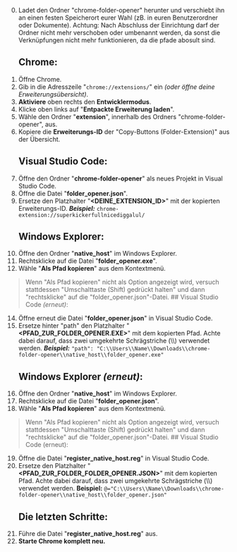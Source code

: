 0. Ladet den Ordner "chrome-folder-opener" herunter und verschiebt ihn an einen festen Speicherort eurer Wahl (zB. in euren Benutzerordner oder Dokumente).
    Achtung: Nach Abschluss der Einrichtung darf der Ordner nicht mehr verschoben oder umbenannt werden, da sonst die Verknüpfungen nicht mehr funktionieren, da die pfade abosult sind.
	## Chrome:
1. Öffne Chrome.
2. Gib in die Adresszeile "`chrome://extensions/`" ein *(oder öffne deine Erweiterungsübersicht)*.
3. **Aktiviere** oben rechts den **Entwicklermodus**.
4. Klicke oben links auf "**Entpackte Erweiterung laden**".
5. Wähle den Ordner "**extension**", innerhalb des Ordners "chrome-folder-opener", aus.
6. Kopiere die **Erweiterungs-ID** der "Copy-Buttons (Folder-Extension)" aus der Übersicht.
	## Visual Studio Code:
7. Öffne den Ordner "**chrome-folder-opener**" als neues Projekt in Visual Studio Code.
8. Öffne die Datei "**folder_opener.json**".
9. Ersetze den Platzhalter "**<DEINE_EXTENSION_ID>**" mit der kopierten Erweiterungs-ID.
    ***Beispiel:*** `chrome-extension://superkickerfullnicediggalul/`
	## Windows Explorer:
10. Öffne den Ordner "**native_host**" im Windows Explorer.
11. Rechtsklicke auf die Datei "**folder_opener.exe**".
12. Wähle "**Als Pfad kopieren**" aus dem Kontextmenü.

> Wenn "Als Pfad kopieren" nicht als Option angezeigt wird, versuch
> stattdessen "Umschalttaste (Shift) gedrückt halten" und dann
> "rechtsklicke" auf die "folder_opener.json"-Datei.
	## Visual Studio Code *(erneut)*:
14. Öffne erneut die Datei "**folder_opener.json**" in Visual Studio Code.
15. Ersetze hinter "path" den Platzhalter "**<PFAD_ZUR_FOLDER_OPENER.EXE>**" mit dem kopierten Pfad. Achte dabei darauf, dass zwei umgekehrte Schrägstriche (\\\\) verwendet werden.
	***Beispiel:*** `"path": "C:\\Users\\Name\\Downloads\\chrome-folder-opener\\native_host\\folder_opener.exe"`
	## Windows Explorer *(erneut)*:
16. Öffne den Ordner "**native_host**" im Windows Explorer.
17. Rechtsklicke auf die Datei "**folder_opener.json**".
18. Wähle "**Als Pfad kopieren**" aus dem Kontextmenü.
> Wenn "Als Pfad kopieren" nicht als Option angezeigt wird, versuch
> stattdessen "Umschalttaste (Shift) gedrückt halten" und dann
> "rechtsklicke" auf die "folder_opener.json"-Datei.
	## Visual Studio Code (erneut):
19. Öffne die Datei "**register_native_host.reg**" in Visual Studio Code.
20. Ersetze den Platzhalter "**<PFAD_ZUR_FOLDER_FOLDER_OPENER.JSON>**" mit dem kopierten Pfad. Achte dabei darauf, dass zwei umgekehrte Schrägstriche (\\\\) verwendet werden.
    **Beispiel:** `@="C:\\Users\\Name\\Downloads\\chrome-folder-opener\\native_host\\folder_opener.json"`
	## Die letzten Schritte:
21. Führe die Datei "**register_native_host.reg**" aus.
22. **Starte Chrome komplett neu.**
